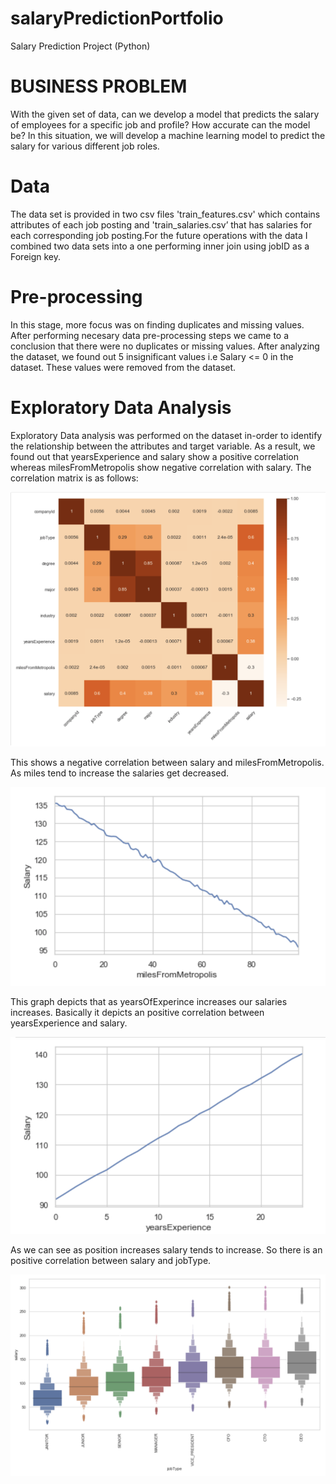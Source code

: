 # salaryPredictionPortfolio
Salary Prediction Project (Python)


# BUSINESS PROBLEM
  
  With the given set of data, can we develop a model that predicts the salary of employees for a specific job and profile? How accurate can the model be? 
  In this situation, we will develop a machine learning model to predict the salary for various different job roles.
  
# Data 

 The data set is provided in two csv files 'train_features.csv' which contains attributes of each job posting and 'train_salaries.csv’ that has salaries for each corresponding job posting.For the future operations with the data I combined two data sets into a one performing inner join using jobID as a Foreign key.
 
# Pre-processing 

  In this stage, more focus was on finding duplicates and missing values. After performing necesary data pre-processing steps we came to a conclusion that there were no duplicates or missing values. After analyzing the dataset, we found out 5 insignificant values i.e Salary <= 0 in the dataset. These values were removed from the dataset.
  
# Exploratory Data Analysis

  Exploratory Data analysis was performed on the dataset in-order to identify the relationship between the attributes and target variable. As a result, we found out that yearsExperience and salary show a positive correlation whereas milesFromMetropolis show negative correlation with salary. The correlation matrix is as follows:
   
![](Images/Correlation_Image.png)
 
This shows a negative correlation between salary and milesFromMetropolis. As miles tend to increase the salaries get decreased.

![](Images/yearsExperience.png)
 
This graph depicts that as yearsOfExperince increases our salaries increases. Basically it depicts an positive correlation between yearsExperience and salary.

![](Images/milesFromMetropolis.png)

As we can see as position increases salary tends to increase. So there is an positive correlation between salary and jobType.

![](Images/jobType.png)
